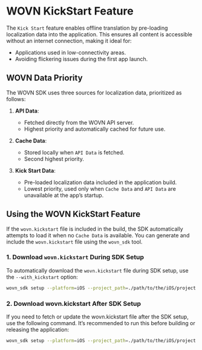 # WOVN KickStart Feature

The `Kick Start` feature enables offline translation by pre-loading localization data into the application. This ensures all content is accessible without an internet connection, making it ideal for:

- Applications used in low-connectivity areas.
- Avoiding flickering issues during the first app launch.

## WOVN Data Priority

The WOVN SDK uses three sources for localization data, prioritized as follows:

1. **API Data**:
   - Fetched directly from the WOVN API server.
   - Highest priority and automatically cached for future use.

2. **Cache Data**:
   - Stored locally when `API Data` is fetched.
   - Second highest priority.

3. **Kick Start Data**:
   - Pre-loaded localization data included in the application build.
   - Lowest priority, used only when `Cache Data` and `API Data` are unavailable at the app’s startup.

## Using the WOVN KickStart Feature

If the `wovn.kickstart` file is included in the build, the SDK automatically attempts to load it when no `Cache Data` is available. You can generate and include the `wovn.kickstart` file using the `wovn_sdk` tool.

### 1. Download `wovn.kickstart` During SDK Setup

To automatically download the `wovn.kickstart` file during SDK setup, use the `--with_kickstart` option:

```bash
wovn_sdk setup --platform=iOS --project_path=./path/to/the/iOS/project.xcodeproj --sdk_version=latest --with_kickstart --with_string_resources -y
```

### 2. Download wovn.kickstart After SDK Setup

If you need to fetch or update the wovn.kickstart file after the SDK setup, use the following command. It’s recommended to run this before building or releasing the application:

```bash
wovn_sdk setup --platform=iOS --project_path=./path/to/the/iOS/project.xcodeproj
```
